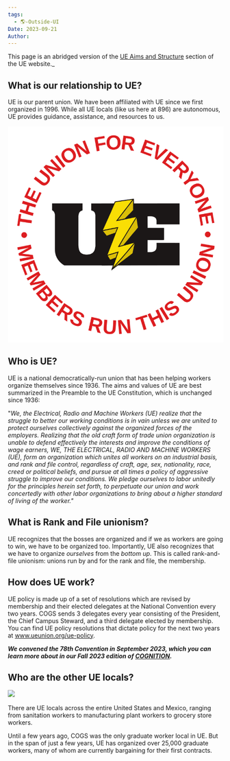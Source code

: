 ```yaml
---
tags:
  - 🌎-Outside-UI
Date: 2023-09-21
Author: 
---
```

This page is an abridged version of the [UE Aims and Structure](https://www.ueunion.org/aimstoc.html) section of the UE website._

## What is our relationship to UE?

UE is our parent union. We have been affiliated with UE since we first organized in 1996. While all UE locals (like us here at 896) are autonomous, UE provides guidance, assistance, and resources to us.

![Pasted image 20250508192134.png](./Admin/Attachments/Pasted%20image%2020250508192134.png)
## Who is UE?

UE is a national democratically-run union that has been helping workers organize themselves since 1936. The aims and values of UE are best summarized in the Preamble to the UE Constitution, which is unchanged since 1936:

"_We, the Electrical, Radio and Machine Workers (UE) realize that the struggle to better our working conditions is in vain unless we are united to protect ourselves collectively against the organized forces of the employers. Realizing that the old craft form of trade union organization is unable to defend effectively the interests and improve the conditions of wage earners, WE, THE ELECTRICAL, RADIO AND MACHINE WORKERS (UE), form an organization which unites all workers on an industrial basis, and rank and file control, regardless of craft, age, sex, nationality, race, creed or political beliefs, and pursue at all times a policy of aggressive struggle to improve our conditions. We pledge ourselves to labor unitedly for the principles herein set forth, to perpetuate our union and work concertedly with other labor organizations to bring about a higher standard of living of the worker."_

## What is Rank and File unionism?

UE recognizes that the bosses are organized and if we as workers are going to win, we have to be organized too. Importantly, UE also recognizes that we have to organize _ourselves_ from the _bottom up_. This is called rank-and-file unionism: unions run by and for the rank and file, the membership.

## How does UE work?

UE policy is made up of a set of resolutions which are revised by membership and their elected delegates at the National Convention every two years. COGS sends 3 delegates every year consisting of the President, the Chief Campus Steward, and a third delegate elected by membership. You can find UE policy resolutions that dictate policy for the next two years at www.ueunion.org/ue-policy.

_**We convened the 78th Convention in September 2023, which you can learn more about in our Fall 2023 edition of [COGNITION](http://cogs.org/cognition).**_

## Who are the other UE locals?

[![](https://cogs.org/wp-content/uploads/2023/09/Screen-Shot-2023-09-21-at-1.08.34-PM.png)](https://cogs.org/wp-content/uploads/2023/09/Screen-Shot-2023-09-21-at-1.08.34-PM.png)

There are UE locals across the entire United States and Mexico, ranging from sanitation workers to manufacturing plant workers to grocery store workers.

Until a few years ago, COGS was the only graduate worker local in UE. But in the span of just a few years, UE has organized over 25,000 graduate workers, many of whom are currently bargaining for their first contracts.